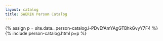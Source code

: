 ```yaml
---
layout: catalog
title: SWERIK Person Catalog
---
```

{% assign p = site.data._person-catalog.i-PDvEfAmYAgGTBhkGvyY7F4 %}
{% include person-catalog.html p=p %}

